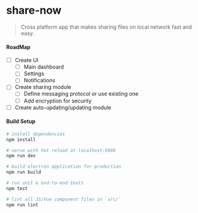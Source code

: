 # share-now

> Cross platform app that makes sharing files on local network fast and easy.

#### RoadMap
- [ ] Create UI
    - [ ] Main dashboard
    - [ ] Settings
    - [ ] Notifications
- [ ] Create sharing module
    - [ ] Define messaging protocol or use existing one
    - [ ] Add encryption for security
- [ ] Create auto-updating/updating module

#### Build Setup

``` bash
# install dependencies
npm install

# serve with hot reload at localhost:9080
npm run dev

# build electron application for production
npm run build

# run unit & end-to-end tests
npm test

# lint all JS/Vue component files in `src/`
npm run lint
```
